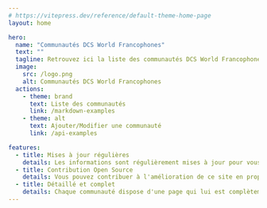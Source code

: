 ```yaml
---
# https://vitepress.dev/reference/default-theme-home-page
layout: home

hero:
  name: "Communautés DCS World Francophones"
  text: ""
  tagline: Retrouvez ici la liste des communautés DCS World Francophones, et rejoignez-les pour des vols en escadrille, des missions en coopération, des événements, des formations, et bien plus encore !
  image:
    src: /logo.png
    alt: Communautés DCS World Francophones
  actions:
    - theme: brand
      text: Liste des communautés
      link: /markdown-examples
    - theme: alt
      text: Ajouter/Modifier une communauté
      link: /api-examples

features:
  - title: Mises à jour régulières
    details: Les informations sont régulièrement mises à jour pour vous permettre de trouver des communautés actives.
  - title: Contribution Open Source
    details: Vous pouvez contribuer à l'amélioration de ce site en proposant des modifications sur GitHub. Une communauté manque ? Ajoutez-la !
  - title: Détaillé et complet
    details: Chaque communauté dispose d'une page qui lui est complètement dédiée, avec des informations détaillées et des liens utiles.
---
```


